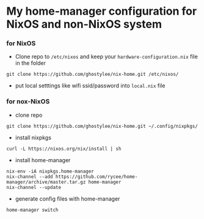 # My home-manager configuration for NixOS and non-NixOS system

### for NixOS

* Clone repo to `/etc/nixos` and keep your `hardware-configuration.nix` file in the folder
```
git clone https://github.com/ghostylee/nix-home.git /etc/nixos/
```
* put local setttings like wifi ssid/password into `local.nix` file

### for nox-NixOS

* clone repo
```
git clone https://github.com/ghostylee/nix-home.git ~/.config/nixpkgs/
```
* install nixpkgs
```
curl -L https://nixos.org/nix/install | sh
```
* install home-manager
```
nix-env -iA nixpkgs.home-manager
nix-channel --add https://github.com/rycee/home-manager/archive/master.tar.gz home-manager
nix-channel --update
```
* generate config files with home-manager
```
home-manager switch
```
